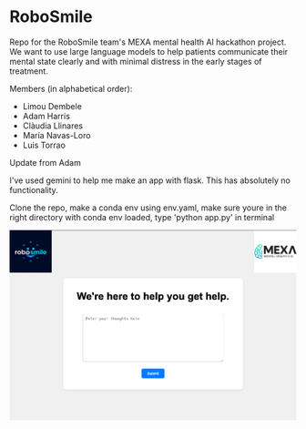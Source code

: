 # RoboSmile

Repo for the RoboSmile team's MEXA mental health AI hackathon project. We want to use large language models to help patients communicate their mental state clearly and with minimal distress in the early stages of treatment.

Members (in alphabetical order):
- Limou Dembele
- Adam Harris
- Clàudia Llinares
- María Navas-Loro
- Luis Torrao

Update from Adam

I've used gemini to help me make an app with flask. This has absolutely no functionality.

Clone the repo, make a conda env using env.yaml, make sure youre in the right directory with conda env loaded, type 'python app.py' in terminal

![alt text](static/images/robosmilescreenshot.png)
